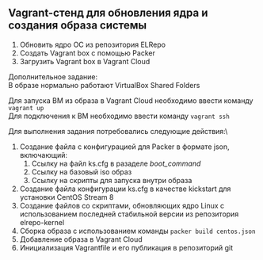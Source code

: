 ## Vagrant-стенд для обновления ядра и создания образа системы

1. Обновить ядро ОС из репозитория ELRepo
1. Создать Vagrant box c помощью Packer
1. Загрузить Vagrant box в Vagrant Cloud

Дополнительное задание:\
В образе нормально работают VirtualBox Shared Folders

Для запуска ВМ из образа в Vagrant Cloud необходимо ввести команду `vagrant up`\
Для подключения к ВМ необходимо ввести команду `vagrant ssh`

Для выполнения задания потребовались следующие действия:\
1. Создание файла с конфигурацией для Packer в формате json, включающий:
    1. Ссылку на файл ks.cfg в разаделе _boot_command_
    1. Ссылку на базовый iso образ
    1. Ссылку на скрипты для запуска внутри образа
1. Создание файла конфигурации ks.cfg в качестве kickstart для установки CentOS Stream 8
1. Создание файлов со скриптами, обновляющих ядро Linux с использованием последней стабильной версии из репозитория elrepo-kernel
1. Сборка образа с использованием команды `packer build centos.json`
1. Добавление образа в Vagrant Cloud
1. Инициализация Vagrantfile и его публикация в репозиторий git
